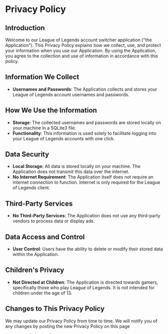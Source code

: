 # Privacy Policy

## Introduction

Welcome to our League of Legends account switcher application ("the Application"). This Privacy Policy explains how we collect, use, and protect your information when you use our Application. By using the Application, you agree to the collection and use of information in accordance with this policy.

## Information We Collect

- **Usernames and Passwords**: The Application collects and stores your League of Legends account usernames and passwords.

## How We Use the Information

- **Storage**: The collected usernames and passwords are stored locally on your machine in a SQLite3 file.
- **Functionality**: This information is used solely to facilitate logging into your League of Legends accounts with one click.

## Data Security

- **Local Storage**: All data is stored locally on your machine. The Application does not transmit this data over the internet.
- **No Internet Requirement**: The Application itself does not require an internet connection to function. Internet is only required for the League of Legends client.

## Third-Party Services

- **No Third-Party Services**: The Application does not use any third-party vendors to process data or display ads.

## Data Access and Control

- **User Control**: Users have the ability to delete or modify their stored data within the Application.

## Children's Privacy

- **Not Directed at Children**: The Application is directed towards gamers, specifically those who play League of Legends. It is not intended for children under the age of 13.

## Changes to This Privacy Policy

We may update our Privacy Policy from time to time. We will notify you of any changes by posting the new Privacy Policy on this page
